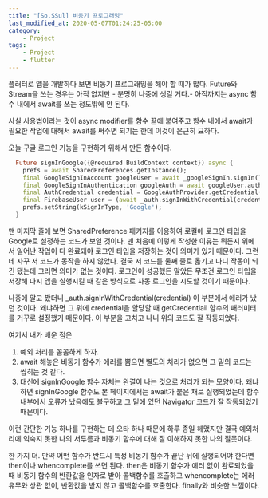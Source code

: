```yaml
---
title: "[So.SSul] 비동기 프로그래밍"
last_modified_at: 2020-05-07T01:24:25-05:00
category: 
    - Project
tags:
    - Project
    - flutter
---
```


플러터로 앱을 개발하다 보면 비동기 프로그래밍을 해야 할 때가 많다. Future와 Stream을 쓰는 경우는 아직 없지만 - 분명히 나중에 생길 거다.- 아직까지는 async 함수 내에서 await를 쓰는 정도밖에 안 된다.

사실 사용법이라는 것이 async modifier를 함수 끝에 붙여주고 함수 내에서 await가 필요한 작업에 대해서 await를 써주면 되기는 한데 이것이 은근히 묘하다.

오늘 구글 로그인 기능을 구현하기 위해서 만든 함수이다.

```dart
  Future signInGoogle({@required BuildContext context}) async {
    prefs = await SharedPreferences.getInstance();
    final GoogleSignInAccount googleUser = await _googleSignIn.signIn();
    final GoogleSignInAuthentication googleAuth = await googleUser.authentication;
    final AuthCredential credential = GoogleAuthProvider.getCredential(accessToken: googleAuth.accessToken, idToken: googleAuth.idToken);
    final FirebaseUser user = (await _auth.signInWithCredential(credential)).user;
    prefs.setString(kSignInType, 'Google');
  }
```

맨 마지막 줄에 보면 SharedPreference 패키지를 이용하여 로컬에 로그인 타입을 Google로 설정하는 코드가 보일 것이다. 맨 처음에 이렇게 작성한 이유는 뭐든지 위에서 일어난 작업이 다 완료돼야 로그인 타입을 저장하는 것이 의미가 있기 때문이다. 그런데 자꾸 저 코드가 동작을 하지 않았다. 결국 저 코드를 둘째 줄로 옮기고 나니 작동이 되긴 됐는데 그러면 의미가 없는 것이다. 로그인이 성공했든 말았든 무조건 로그인 타입을 저장해 다시 앱을 실행시킬 때 같은 방식으로 자동 로그인을 시도할 것이기 때문이다.

나중에 알고 봤더니 _auth.signInWithCredential(credential) 이 부분에서 에러가 났던 것이다. 왜냐하면 그 위에 credential을 할당할 때 getCredentiail 함수의 패러미터를 거꾸로 설정했기 때문이다. 이 부분을 고치고 나니 위의 코드도 잘 작동되었다.

여기서 내가 배운 점은

1. 예외 처리를 꼼꼼하게 하자.
2. await 해놓은 비동기 함수가 에러를 뿜으면 별도의 처리가 없으면 그 밑의 코드는 씹히는 것 같다.
3. 대신에 signInGoogle 함수 자체는 완결이 나는 것으로 처리가 되는 모양이다. 왜냐하면 signInGoogle 함수도 본 페이지에서는 await가 붙은 채로 실행되었는데 함수 내부에서 오류가 났음에도 불구하고 그 밑에 있던 Navigator 코드가 잘 작동되었기 때문이다.

이런 간단한 기능 하나를 구현하는 데 오타 하나 때문에 하루 종일 헤맸지만 결국 예외처리에 익숙지 못한 나의 서투름과 비동기 함수에 대해 잘 이해하지 못한 나의 잘못이다.

한 가지 더. 만약 어떤 함수가 반드시 특정 비동기 함수가 끝난 뒤에 실행되어야 한다면 then이나 whencomplete를 쓰면 된다. then은 비동기 함수가 에러 없이 완료되었을 때 비동기 함수의 반환값을 인자로 받아 콜백함수를 호출하고 whencomplete는 에러 유무와 상관 없이, 반환값을 받지 않고 콜백함수를 호출한다. finally와 비슷한 느낌이다.